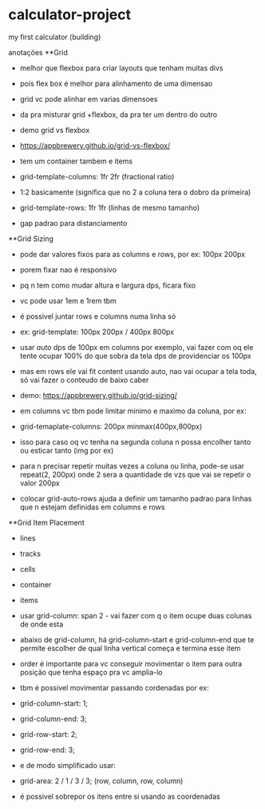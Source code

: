 # calculator-project
my first calculator (building)

anotações 
**Grid 

- melhor que flexbox para criar layouts que tenham muitas divs
- pois flex box é melhor para alinhamento de uma dimensao
- grid vc pode alinhar em varias dimensoes
- da pra misturar grid +flexbox, da pra ter um dentro do outro
- demo grid vs flexbox 
- https://appbrewery.github.io/grid-vs-flexbox/

- tem um container tambem e items 
- grid-template-columns: 1fr 2fr (fractional ratio)
- 1:2 basicamente (significa que no 2 a coluna tera o dobro da primeira)
- grid-template-rows: 1fr 1fr (linhas de mesmo tamanho)
- gap padrao para distanciamento

**Grid Sizing

- pode dar valores fixos para as columns e rows, por ex: 100px 200px 
- porem fixar nao é responsivo 
- pq n tem como mudar altura e largura dps, ficara fixo
- vc pode usar 1em e 1rem tbm
- é possivel juntar rows e columns numa linha só
- ex: grid-template: 100px 200px / 400px 800px
- usar *auto* dps de 100px em columns por exemplo, vai fazer com oq ele tente ocupar 100% do que sobra da tela dps de providenciar os 100px
- mas em rows ele vai fit content usando auto, nao vai ocupar a tela toda, só vai fazer o conteudo de baixo caber
- demo: https://appbrewery.github.io/grid-sizing/

- em columns vc tbm pode limitar minimo e maximo da coluna, por ex:
- grid-temaplate-columns: 200px minmax(400px,800px)
- isso para caso oq vc tenha na segunda coluna n possa encolher tanto ou esticar tanto (img por ex)

- para n precisar repetir muitas vezes a coluna ou linha, pode-se usar repeat(2, 200px) onde 2 sera a quantidade de vzs que vai se repetir o valor 200px

- colocar grid-auto-rows ajuda a definir um tamanho padrao para linhas que n estejam definidas em columns e rows

**Grid Item Placement

-  lines
- tracks
- cells
- container
- items

- usar grid-column: span 2 - vai fazer com q o item ocupe duas colunas de onde esta
- abaixo de grid-column, há grid-column-start e grid-column-end que te permite escolher de qual linha vertical começa e termina esse item

- order é importante para vc conseguir movimentar o item para outra posição que tenha espaço pra vc amplia-lo
- tbm é possivel movimentar passando cordenadas por ex:
- grid-column-start: 1;
- grid-column-end: 3;
- grid-row-start: 2;
- grid-row-end: 3;
- e de modo simplificado usar:
- grid-area: 2 / 1 / 3 / 3; (row, column, row, column)
- é possivel sobrepor os itens entre si usando as coordenadas
